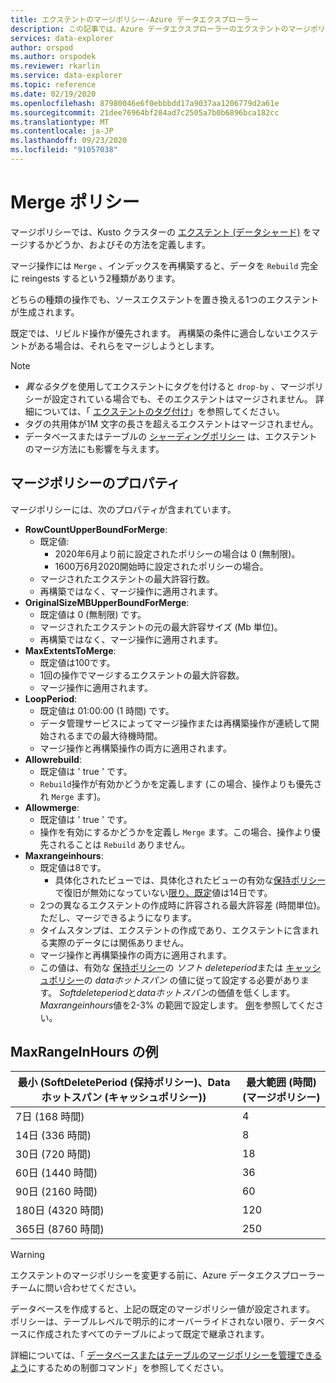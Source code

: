 ```yaml
---
title: エクステントのマージポリシー-Azure データエクスプローラー
description: この記事では、Azure データエクスプローラーのエクステントのマージポリシーについて説明します。
services: data-explorer
author: orspod
ms.author: orspodek
ms.reviewer: rkarlin
ms.service: data-explorer
ms.topic: reference
ms.date: 02/19/2020
ms.openlocfilehash: 87980046e6f0ebbbdd17a9037aa1206779d2a61e
ms.sourcegitcommit: 21dee76964bf284ad7c2505a7b0b6896bca182cc
ms.translationtype: MT
ms.contentlocale: ja-JP
ms.lasthandoff: 09/23/2020
ms.locfileid: "91057038"
---
```

# <a name="merge-policy"></a>Merge ポリシー

マージポリシーでは、Kusto クラスターの [エクステント (データシャード)](../management/extents-overview.md) をマージするかどうか、およびその方法を定義します。

マージ操作には `Merge` 、インデックスを再構築すると、データを `Rebuild` 完全に reingests するという2種類があります。

どちらの種類の操作でも、ソースエクステントを置き換える1つのエクステントが生成されます。

既定では、リビルド操作が優先されます。 再構築の条件に適合しないエクステントがある場合は、それらをマージしようとします。  

> [!NOTE]
> * *異なる*タグを使用してエクステントにタグを付けると `drop-by` 、マージポリシーが設定されている場合でも、そのエクステントはマージされません。 詳細については、「 [エクステントのタグ付け](../management/extents-overview.md#extent-tagging)」を参照してください。
> * タグの共用体が1M 文字の長さを超えるエクステントはマージされません。
> * データベースまたはテーブルの [シャーディングポリシー](./shardingpolicy.md) は、エクステントのマージ方法にも影響を与えます。

## <a name="merge-policy-properties"></a>マージポリシーのプロパティ

マージポリシーには、次のプロパティが含まれています。

* **RowCountUpperBoundForMerge**:
    * 既定値: 
      * 2020年6月より前に設定されたポリシーの場合は 0 (無制限)。
      * 1600万6月2020開始時に設定されたポリシーの場合。
    * マージされたエクステントの最大許容行数。
    * 再構築ではなく、マージ操作に適用されます。  
* **OriginalSizeMBUpperBoundForMerge**:
    * 既定値は 0 (無制限) です。
    * マージされたエクステントの元の最大許容サイズ (Mb 単位)。
    * 再構築ではなく、マージ操作に適用されます。  
* **MaxExtentsToMerge**:
    * 既定値は100です。
    * 1回の操作でマージするエクステントの最大許容数。
    * マージ操作に適用されます。
* **LoopPeriod**:
    * 既定値は 01:00:00 (1 時間) です。
    * データ管理サービスによってマージ操作または再構築操作が連続して開始されるまでの最大待機時間。
    * マージ操作と再構築操作の両方に適用されます。
* **Allowrebuild**:
    * 既定値は ' true ' です。
    * `Rebuild`操作が有効かどうかを定義します (この場合、操作よりも優先され `Merge` ます)。
* **Allowmerge**:
    * 既定値は ' true ' です。
    * 操作を有効にするかどうかを定義し `Merge` ます。この場合、操作より優先されることは `Rebuild` ありません。
* **Maxrangeinhours**:
    * 既定値は8です。
        * 具体化されたビューでは、具体化されたビューの有効な[保持ポリシー](retentionpolicy.md)で復旧が無効になっていない[限り、既定](materialized-views/materialized-view-overview.md)値は14日です。
    * 2つの異なるエクステントの作成時に許容される最大許容差 (時間単位)。ただし、マージできるようになります。
    * タイムスタンプは、エクステントの作成であり、エクステントに含まれる実際のデータには関係ありません。
    * マージ操作と再構築操作の両方に適用されます。
    * この値は、有効な [保持ポリシー](./retentionpolicy.md)の *ソフト deleteperiod*または [キャッシュポリシー](./cachepolicy.md)の *dataホットスパン* の値に従って設定する必要があります。 *Softdeleteperiod*と*dataホットスパン*の価値を低くします。 *Maxrangeinhours*値を2-3% の範囲で設定します。 [例](#maxrangeinhours-examples)を参照してください。

## <a name="maxrangeinhours-examples"></a>MaxRangeInHours の例

|最小 (SoftDeletePeriod (保持ポリシー)、Dataホットスパン (キャッシュポリシー))|最大範囲 (時間) (マージポリシー)|
|--------------------------------------------------------------------|---------------------------------|
|7日 (168 時間)                                                  | 4                               |
|14日 (336 時間)                                                 | 8                               |
|30日 (720 時間)                                                 | 18                              |
|60日 (1440 時間)                                               | 36                              |
|90日 (2160 時間)                                               | 60                              |
|180日 (4320 時間)                                              | 120                             |
|365日 (8760 時間)                                              | 250                             |

> [!WARNING]
> エクステントのマージポリシーを変更する前に、Azure データエクスプローラーチームに問い合わせてください。

データベースを作成すると、上記の既定のマージポリシー値が設定されます。 ポリシーは、テーブルレベルで明示的にオーバーライドされない限り、データベースに作成されたすべてのテーブルによって既定で継承されます。

詳細については、「 [データベースまたはテーブルのマージポリシーを管理できるよう](../management/merge-policy.md)にするための制御コマンド」を参照してください。
